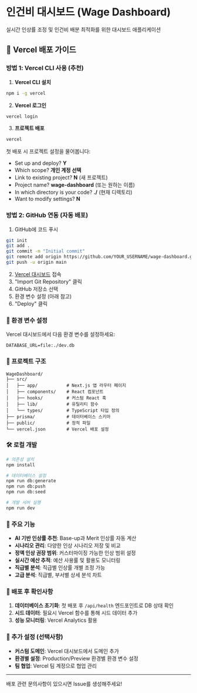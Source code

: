 # 인건비 대시보드 (Wage Dashboard)

실시간 인상률 조정 및 인건비 배분 최적화를 위한 대시보드 애플리케이션

## 🚀 Vercel 배포 가이드

### 방법 1: Vercel CLI 사용 (추천)

1. **Vercel CLI 설치**
```bash
npm i -g vercel
```

2. **Vercel 로그인**
```bash
vercel login
```

3. **프로젝트 배포**
```bash
vercel
```

첫 배포 시 프로젝트 설정을 물어봅니다:
- Set up and deploy? **Y**
- Which scope? **개인 계정 선택**
- Link to existing project? **N** (새 프로젝트)
- Project name? **wage-dashboard** (또는 원하는 이름)
- In which directory is your code? **./** (현재 디렉토리)
- Want to modify settings? **N**

### 방법 2: GitHub 연동 (자동 배포)

1. GitHub에 코드 푸시
```bash
git init
git add .
git commit -m "Initial commit"
git remote add origin https://github.com/YOUR_USERNAME/wage-dashboard.git
git push -u origin main
```

2. [Vercel 대시보드](https://vercel.com/new) 접속
3. "Import Git Repository" 클릭
4. GitHub 저장소 선택
5. 환경 변수 설정 (아래 참고)
6. "Deploy" 클릭

### 🔐 환경 변수 설정

Vercel 대시보드에서 다음 환경 변수를 설정하세요:

```
DATABASE_URL=file:./dev.db
```

### 📁 프로젝트 구조

```
WageDashboard/
├── src/
│   ├── app/           # Next.js 앱 라우터 페이지
│   ├── components/    # React 컴포넌트
│   ├── hooks/         # 커스텀 React 훅
│   ├── lib/           # 유틸리티 함수
│   └── types/         # TypeScript 타입 정의
├── prisma/            # 데이터베이스 스키마
├── public/            # 정적 파일
└── vercel.json        # Vercel 배포 설정
```

### 🛠️ 로컬 개발

```bash
# 의존성 설치
npm install

# 데이터베이스 설정
npm run db:generate
npm run db:push
npm run db:seed

# 개발 서버 실행
npm run dev
```

### 📱 주요 기능

- **AI 기반 인상률 추천**: Base-up과 Merit 인상률 자동 계산
- **시나리오 관리**: 다양한 인상 시나리오 저장 및 비교
- **정액 인상 권장 범위**: 커스터마이징 가능한 인상 범위 설정
- **실시간 예산 추적**: 예산 사용률 및 활용도 모니터링
- **직급별 분석**: 직급별 인상률 개별 조정 가능
- **고급 분석**: 직급별, 부서별 상세 분석 차트

### 🔗 배포 후 확인사항

1. **데이터베이스 초기화**: 첫 배포 후 `/api/health` 엔드포인트로 DB 상태 확인
2. **시드 데이터**: 필요시 Vercel 함수를 통해 시드 데이터 추가
3. **성능 모니터링**: Vercel Analytics 활용

### 📝 추가 설정 (선택사항)

- **커스텀 도메인**: Vercel 대시보드에서 도메인 추가
- **환경별 설정**: Production/Preview 환경별 환경 변수 설정
- **팀 협업**: Vercel 팀 계정으로 협업 관리

---

배포 관련 문의사항이 있으시면 Issue를 생성해주세요!